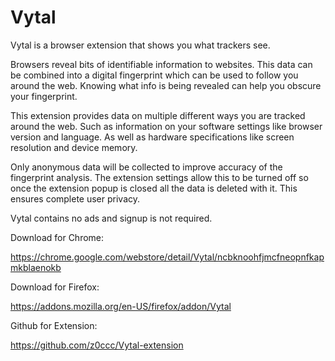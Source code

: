 # Vytal

Vytal is a browser extension that shows you what trackers see.

Browsers reveal bits of identifiable information to websites. This data can be combined into a digital fingerprint which can be used to follow you around the web. Knowing what info is being revealed can help you obscure your fingerprint.

This extension provides data on multiple different ways you are tracked around the web. Such as information on your software settings like browser version and language. As well as hardware specifications like screen resolution and device memory.

Only anonymous data will be collected to improve accuracy of the fingerprint analysis. The extension settings allow this to be turned off so once the extension popup is closed all the data is deleted with it. This ensures complete user privacy.

Vytal contains no ads and signup is not required.

Download for Chrome:

https://chrome.google.com/webstore/detail/Vytal/ncbknoohfjmcfneopnfkapmkblaenokb

Download for Firefox:

https://addons.mozilla.org/en-US/firefox/addon/Vytal

Github for Extension:

https://github.com/z0ccc/Vytal-extension